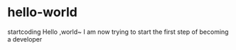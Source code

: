 # hello-world
startcoding
Hello ,world~ I am now trying to start the first step of becoming a developer
